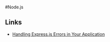 #Node.js

## Links

* [Handling Express.js Errors in Your Application](https://hackernoon.com/a-quick-guide-to-handling-expressjs-errors-in-your-application-ia3b331n)
